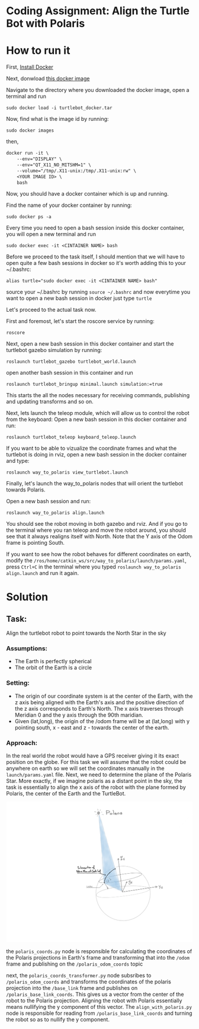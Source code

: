 # Coding Assignment: Align the Turtle Bot with Polaris


# How to run it

First, [Install Docker](https://docs.docker.com/get-docker/)

Next, donwload [this docker image](https://www.dropbox.com/s/8lb1agzvdhwhnm4/turtlebot_docker.tar?dl=0)

Navigate to the directory where you downloaded the docker image, open a terminal and run 

```
sudo docker load -i turtlebot_docker.tar
```

Now, find what is the image id by running:

```
sudo docker images
```

then,

```
docker run -it \
    --env="DISPLAY" \
    --env="QT_X11_NO_MITSHM=1" \
    --volume="/tmp/.X11-unix:/tmp/.X11-unix:rw" \
    <YOUR IMAGE ID> \
    bash
```
Now, you should have a docker container which is up and running.

Find the name of your docker container by running:

```
sudo docker ps -a
```

Every time you need to open a bash session inside this docker container, you will open a new terminal and run

```
sudo docker exec -it <CINTAINER NAME> bash
```

Before we proceed to the task itself, I should mention that we will have to open quite a few bash sessions in docker so it's worth adding this to your ~/.bashrc:

```
alias turtle="sudo docker exec -it <CINTAINER NAME> bash"
```

source your ~/.bashrc by running `source ~/.bashrc` and now everytime you want to open a new bash session in docker just type `turtle`


Let's proceed to the actual task now.

First and foremost, let's start the roscore service by running:

```
roscore
```

Next, open a new bash session in this docker container and start the turtlebot gazebo simulation by running:

```
roslaunch turtlebot_gazebo turtlebot_world.launch
```
open another bash session in this container and run

```
roslaunch turtlebot_bringup minimal.launch simulation:=true
```
This starts the all the nodes necessary for receiving commands, publishing and updating transforms and so on.

Next, lets launch the teleop module, which will allow us to control the robot from the keyboard:
Open a new bash session in this docker container and run:

```
roslaunch turtlebot_teleop keyboard_teleop.launch
```
If you want to be able to vizualize the coordinate frames and what the turtlebot is doing in rviz, open a new bash session in the docker container and type:


```
roslaunch way_to_polaris view_turtlebot.launch
```

Finally, let's launch the way_to_polaris nodes that will orient the turtlebot towards Polaris.

Open a new bash session and run:

```
roslaunch way_to_polaris align.launch
```

You should see the robot moving in both gazebo and rviz. And if you go to the terminal where you ran teleop and move the robot around, you should see that it always realigns itself with North. Note that the Y axis of the Odom frame is pointing South.

If you want to see how the robot behaves for different coordinates on earth, modify the `/ros/home/catkin_ws/src/way_to_polaris/launch/params.yaml`, press `Ctrl+C` in the terminal where you typed  `roslaunch way_to_polaris align.launch` and run it again.

# Solution


## Task:

Align the turtlebot robot to point towards the North Star in the sky

### Assumptions:

* The Earth is perfectly spherical
* The orbit of the Earth is a circle
  
### Setting:
* The origin of our coordinate system is at the center of the Earth, with the z axis being aligned with the Earth's axis and the positive direction of the z axis corresponds to Earth's North. The x axis traverses through Meridian 0 and the y axis through the 90th maridian.
* Given (lat,long), the origin of the /odom frame will be at (lat,long) with y pointing south, x - east and z - towards the center of the earth.



### Approach:
In the real world the robot would have a GPS receiver giving it its exact position on the globe. For this task we will assume that the robot could be anywhere on earth so we will set the coordinates manually in the `launch/params.yaml` file. Next, we need to determine the plane of the Polaris Star. More exactly, if we imagine polaris as a distant point in the sky, the task is essentially to align the x axis of the robot with the plane formed by Polaris, the center of the Earth and the TurtleBot.

![Figure 1](fig1.png "Figure 1")

the `polaris_coords.py` node is responsible for calculating the coordinates of the Polaris projections in Earth's frame and transforming that into the `/odom` frame and publishing on the `/polaris_odom_coords` topic

next, the `polaris_coords_transformer.py` node subsribes to `/polaris_odom_coords` and transforms the coordinates of the polaris projection into the `/base_link` frame and publishes on `/polaris_base_link_coords`. This gives us a vector from the center of the robot to the Polaris projection. Aligning the robot with Polaris essentially means nullifying the y component of this vector. The `align_with_polaris.py` node is responsible for reading from `/polaris_base_link_coords` and turning the robot so as to nullify the y component.

